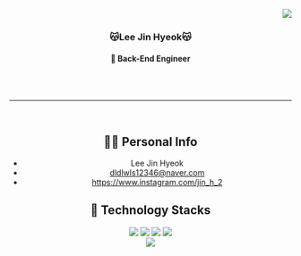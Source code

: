 <div align="center">
  
  <img align="right" src="https://github-readme-stats.vercel.app/api?username=ljh042800&show_icons=true&theme=buefy"/><br>
  ### 😽Lee Jin Hyeok😽
  #### __🌱 Back-End Engineer__
  <br>
  <br>
  
  ---
 <br>
   
## 🙋‍♂️ Personal Info
- Lee Jin Hyeok
- dldlwls12346@naver.com
- https://www.instagram.com/jin_h_2
  
## 🔨 Technology Stacks
<img src="https://img.shields.io/badge/Java-6DB33F?style=flat-square&logo=Java&logoColor=white"/> <img src="https://img.shields.io/badge/Spring Boot-6DB33F?style=flat-square&logo=SpringBoot&logoColor=white"/> <img src="https://img.shields.io/badge/SQL-4479A1?style=flat-square&logo=MySQL&logoColor=white"/> <img src="https://img.shields.io/badge/Oracle-003545?style=flat-square&logo=Oracle&logoColor=white"/>  
<img src="https://img.shields.io/badge/Figma-F24E1E?style=flat-square&logo=Figma&logoColor=white"/>
  
